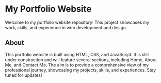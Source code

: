 # My Portfolio Website

Welcome to my portfolio website repository! This project showcases my work, skills, and experience in web development and design.

## About

This portfolio website is built using HTML, CSS, and JavaScript. It is still under construction and will feature several sections, including Home, About Me, and Contact Me. The aim is to provide a comprehensive view of my professional journey, showcasing my projects, skills, and experiences. Stay tuned for updates!
